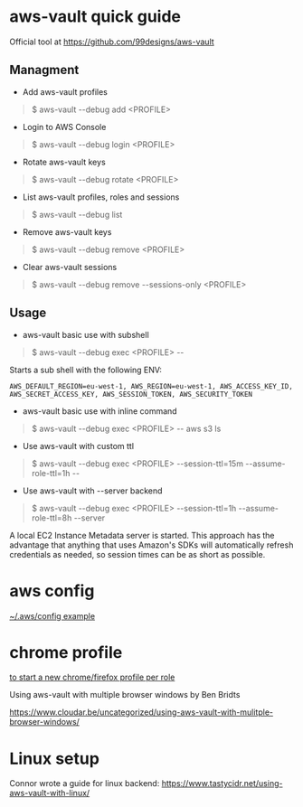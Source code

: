 # aws-vault quick guide
Official tool at https://github.com/99designs/aws-vault

## Managment 
* Add aws-vault profiles
> $ aws-vault --debug add \<PROFILE\>

* Login to AWS Console
> $ aws-vault --debug login \<PROFILE\>

* Rotate aws-vault keys
> $ aws-vault --debug rotate \<PROFILE\>

* List aws-vault profiles, roles and sessions
> $ aws-vault --debug list

* Remove aws-vault keys
> $ aws-vault --debug remove \<PROFILE\>

* Clear aws-vault sessions
> $ aws-vault --debug remove --sessions-only \<PROFILE\>


## Usage
* aws-vault basic use with subshell
> $ aws-vault --debug exec \<PROFILE\> --

Starts a sub shell with the following ENV:

`AWS_DEFAULT_REGION=eu-west-1, AWS_REGION=eu-west-1, AWS_ACCESS_KEY_ID, AWS_SECRET_ACCESS_KEY, AWS_SESSION_TOKEN, AWS_SECURITY_TOKEN`

* aws-vault basic use with inline command
> $ aws-vault --debug exec \<PROFILE\> -- aws s3 ls

* Use aws-vault with custom ttl
> $ aws-vault --debug exec \<PROFILE\> --session-ttl=15m --assume-role-ttl=1h --

* Use aws-vault with --server backend 
> $ aws-vault --debug exec \<PROFILE\> --session-ttl=1h --assume-role-ttl=8h --server

A local EC2 Instance Metadata server is started. This approach has the advantage that anything that uses Amazon's SDKs will automatically refresh credentials as needed, so session times can be as short as possible. 


# aws config
[~/.aws/config example](https://github.com/FernandoMiguel/kb/blob/master/aws/config)

# chrome profile
[to start a new chrome/firefox profile per role](browsers.md)

Using aws-vault with multiple browser windows by Ben Bridts

https://www.cloudar.be/uncategorized/using-aws-vault-with-mulitple-browser-windows/

# Linux setup
Connor wrote a guide for linux backend:
https://www.tastycidr.net/using-aws-vault-with-linux/

